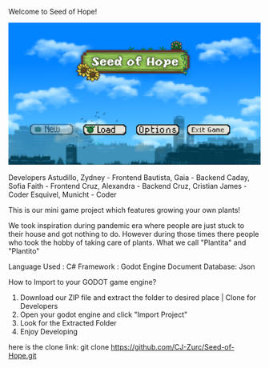 
Welcome to Seed of Hope!

![alt text](image.png)

Developers
Astudillo, Zydney - Frontend
Bautista, Gaia - Backend
Caday, Sofia Faith - Frontend
Cruz, Alexandra - Backend
Cruz, Cristian James - Coder
Esquivel, Municht - Coder


This is our mini game project which features growing your own plants!

We took inspiration during pandemic era where people are just stuck to their house 
and got nothing to do. However during those times there people who took the hobby 
of taking care of plants. What we call "Plantita" and "Plantito"

Language Used : C#
Framework : Godot Engine
Document Database: Json


How to Import to your GODOT game engine?
1. Download our ZIP file and extract the folder to desired place  | Clone for Developers
2. Open your godot engine and click  "Import Project"
3. Look for the Extracted Folder
4. Enjoy Developing


here is the clone link:
git clone https://github.com/CJ-Zurc/Seed-of-Hope.git
